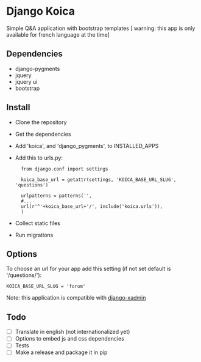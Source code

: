 Django Koica
==============

Simple Q&amp;A application with bootstrap templates [ warning: this app is only available for french language at the time]

Dependencies
--------------

- django-pygments
- jquery
- jquery ui
- bootstrap

Install
--------------

- Clone the repository
- Get the dependencies
- Add 'koica', and 'django_pygments', to INSTALLED_APPS
- Add this to urls.py:

		from django.conf import settings
		
		koica_base_url = getattr(settings, 'KOICA_BASE_URL_SLUG', 'questions')

		urlpatterns = patterns('',
		#...
		url(r'^'+koica_base_url+'/', include('koica.urls')),
	    )
    
- Collect static files
- Run migrations

Options
--------------

To choose an url for your app add this setting (if not set default is '/questions/'):

	KOICA_BASE_URL_SLUG = 'forum'

Note: this application is compatible with [django-xadmin](https://github.com/sshwsfc/django-xadmin)

Todo
--------------

- [ ] Translate in english (not internationalized yet)
- [ ] Options to embed js and css dependencies
- [ ] Tests
- [ ] Make a release and package it in pip
